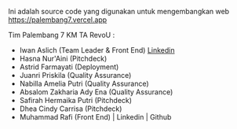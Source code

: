Ini adalah source code yang digunakan untuk mengembangkan web https://palembang7.vercel.app

Tim Palembang 7 KM TA RevoU :
- Iwan Aslich (Team Leader & Front End) [Linkedin](https://linkedin.com/in/aslich)
- Hasna Nur'Aini (Pitchdeck) 
- Astrid Farmayati (Deployment) 
- Juanri Priskila (Quality Assurance) 
- Nabilla Amelia Putri (Quality Assurance) 
- Absalom Zakharia Ady Ena (Quality Assurance) 
- Safirah Hermaika Putri (Pitchdeck)
- Dhea Cindy Carrisa (Pitchdeck)
- Muhammad Rafi (Front End) | Linkedin | Github
